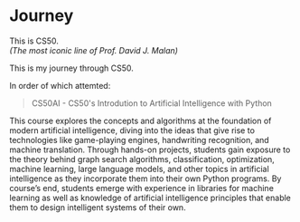 # Journey
This is CS50.\
_(The most iconic line of Prof. David J. Malan)_

This is my journey through CS50.

In order of which attemted:

> CS50AI - CS50's Introdution to Artificial Intelligence with Python

This course explores the concepts and algorithms at the foundation of modern artificial intelligence, diving into the ideas that give rise to technologies like game-playing engines, handwriting recognition, and machine translation. Through hands-on projects, students gain exposure to the theory behind graph search algorithms, classification, optimization, machine learning, large language models, and other topics in artificial intelligence as they incorporate them into their own Python programs. By course’s end, students emerge with experience in libraries for machine learning as well as knowledge of artificial intelligence principles that enable them to design intelligent systems of their own.

